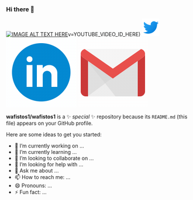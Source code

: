 ### Hi there 👋
[![IMAGE ALT TEXT HERE](http://img.youtube.com/vi/YOUTUBE_VIDEO_ID_HERE/0.jpg)](http://www.youtube.com/watch?)v=YOUTUBE_VIDEO_ID_HERE)
[![Twitter](./images/twitter.png)]('https://twitter.com/wafi_Mameri')
[![LinkedIn](./images/linkedin.gif)]('https://twitter.com/wafi_Mameri')
[![Gmail](./images/gmail.gif)]('https://twitter.com/wafi_Mameri')

**wafistos1/wafistos1** is a ✨ _special_ ✨ repository because its `README.md` (this file) appears on your GitHub profile.

Here are some ideas to get you started:

- 🔭 I’m currently working on ...
- 🌱 I’m currently learning ...
- 👯 I’m looking to collaborate on ...
- 🤔 I’m looking for help with ...
- 💬 Ask me about ...
- 📫 How to reach me: ...
- 😄 Pronouns: ...
- ⚡ Fun fact: ...

